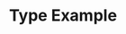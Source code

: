 ---
title: Type Example
weight: 1
variants: +flyte -serverless -byoc -byok
layout: py_example
example_file: /external/unionai-examples/flyte-integrations/flytekit-plugins/greatexpectations_plugin/greatexpectations_plugin/type_example.py
---